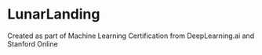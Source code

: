 # LunarLanding
Created as part of Machine Learning Certification from DeepLearning.ai and Stanford Online
